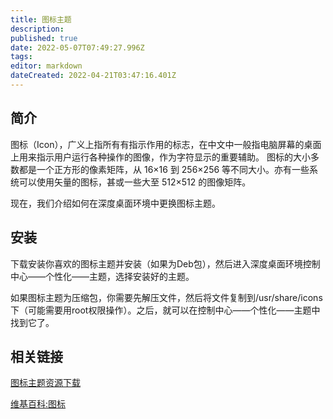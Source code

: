 ```yaml
---
title: 图标主题
description: 
published: true
date: 2022-05-07T07:49:27.996Z
tags: 
editor: markdown
dateCreated: 2022-04-21T03:47:16.401Z
---
```


## 简介

图标（Icon），广义上指所有有指示作用的标志，在中文中一般指电脑屏幕的桌面上用来指示用户运行各种操作的图像，作为字符显示的重要辅助。 图标的大小多数都是一个正方形的像素矩阵，从 16×16 到 256×256 等不同大小。亦有一些系统可以使用矢量的图标，甚或一些大至 512×512 的图像矩阵。

现在，我们介绍如何在深度桌面环境中更换图标主题。

## 安装

下载安装你喜欢的图标主题并安装（如果为Deb包），然后进入深度桌面环境控制中心——个性化——主题，选择安装好的主题。

如果图标主题为压缩包，你需要先解压文件，然后将文件复制到/usr/share/icons下（可能需要用root权限操作）。之后，就可以在控制中心——个性化——主题中找到它了。

## 相关链接

[图标主题资源下载](http://gnome-look.org/index.php?xcontentmode=120x121)

[维基百科:图标](http://zh.wikipedia.org/wiki/%E5%9C%96%E6%A8%99)
